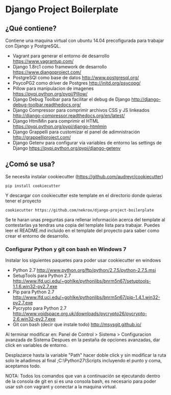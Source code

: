# Django Project Boilerplate

## ¿Qué contiene?

Contiene una maquina virtual con ubuntu 14.04 precofigurada para trabajar con Django y PostgreSQL.


- Vagrant para generar el entorno de desarrollo https://www.vagrantup.com/
- Django 1.8rc1 como framework de desarrollo https://www.djangoproject.com/
- PostgreSQl como base de datos http://www.postgresql.org/
- PsycoPG2 como driver de Postgres http://initd.org/psycopg/
- Pillow para manipulacion de imagenes https://pypi.python.org/pypi/Pillow/
- Django Debug Toolbar para facilitar el debug de Django http://django-debug-toolbar.readthedocs.org/
- Django Compressor para comprimir archivos CSS y JS linkeados http://django-compressor.readthedocs.org/en/latest/
- Django HtmlMin para comprimir el HTML https://pypi.python.org/pypi/django-htmlmin
- Django Grappelli para customizar el panel de adimnistración http://grappelliproject.com/
- Django Getenv para configurar via variables de entorno las settings de Django https://pypi.python.org/pypi/django-getenv

## ¿Comó se usa?

Se necesita instalar cookiecutter (https://github.com/audreyr/cookiecutter)

    pip install cookiecutter

Y descargar con cookiecutter este template en el directorio donde quieras tener el proyecto


    cookiecutter https://github.com/nekrox/django-project-boilerplate

Se te haran unas preguntas para rellenar información acerca del template al contestarlas ya tendras una copia del template
lista para trabajar. Puedes leer el README.md incluido en el template del proyecto para saber como crear el entorno de desarrollo.

### Configurar Python y git con bash en Windows 7 ###

Instalar los siguientes paquetes para poder usar cookiecutter en windows

- Python 2.7 http://www.python.org/ftp/python/2.7.5/python-2.7.5.msi
- SetupTools para Python 2.7 http://www.lfd.uci.edu/~gohlke/pythonlibs/bnrm5n67/setuptools-1.1.6.win32-py2.7.exe
- Pip para Python 2.7 http://www.lfd.uci.edu/~gohlke/pythonlibs/bnrm5n67/pip-1.4.1.win32-py2.7.exe
- Pycrypto para Python 2.7 http://www.voidspace.org.uk/downloads/pycrypto26/pycrypto-2.6.win32-py2.7.exe
- Git con bash (decir que instale todo) http://msysgit.github.io/

Al terminar modificar en: Panel de Control > Sistema > Configuracion avanzada de Sistema
Despues en la pestaña de opciones avanzadas, dar click en variables de entorno.

Desplazarce hasta la variable "Path" hacer doble click y sin modificar la ruta solo le añadimos al final ;C:\Python27\Scripts
incluyendo el punto y coma, aceptamos todo.

NOTA: Todos los comandos que van a continuación se ejecutando dentro de la consola de git en si es una consola bash,
es necesario para poder usar ssh con vagrant y conectar a la maquina virtual.
